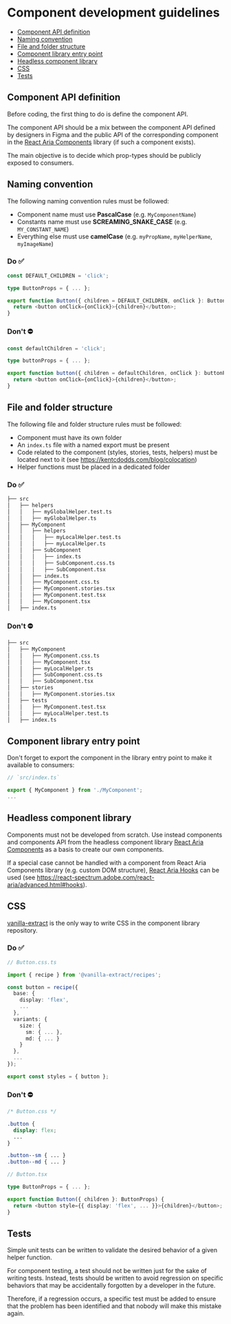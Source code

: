 # Component development guidelines

- [Component API definition](#component-api-definition)
- [Naming convention](#naming-convention)
- [File and folder structure](#file-and-folder-structure)
- [Component library entry point](#component-library-entry-point)
- [Headless component library](#headless-component-library)
- [CSS](#css)
- [Tests](#tests)

<a name="component-api-definition"></a>

## Component API definition

Before coding, the first thing to do is define the component API.

The component API should be a mix between the component API defined by designers in Figma and the public API of the corresponding component in the [React Aria Components](https://react-spectrum.adobe.com/react-aria/components.html) library (if such a component exists).

The main objective is to decide which prop-types should be publicly exposed to consumers.

<a name="naming-convention"></a>

## Naming convention

The following naming convention rules must be followed:

- Component name must use **PascalCase** (e.g. `MyComponentName`)
- Constants name must use **SCREAMING_SNAKE_CASE** (e.g. `MY_CONSTANT_NAME`)
- Everything else must use **camelCase** (e.g. `myPropName`, `myHelperName`, `myImageName`)

### Do ✅

```ts
const DEFAULT_CHILDREN = 'click';

type ButtonProps = { ... };

export function Button({ children = DEFAULT_CHILDREN, onClick }: ButtonProps) {
  return <button onClick={onClick}>{children}</button>;
}
```

### Don't ⛔

```ts
const defaultChildren = 'click';

type buttonProps = { ... };

export function button({ children = defaultChildren, onClick }: buttonProps) {
  return <button onClick={onClick}>{children}</button>;
}
```

<a name="file-and-folder-structure"></a>

## File and folder structure

The following file and folder structure rules must be followed:

- Component must have its own folder
- An `index.ts` file with a named export must be present
- Code related to the component (styles, stories, tests, helpers) must be located next to it (see https://kentcdodds.com/blog/colocation)
- Helper functions must be placed in a dedicated folder

### Do ✅

```bash
├── src
│   ├── helpers
│   │   ├── myGlobalHelper.test.ts
│   │   ├── myGlobalHelper.ts
│   ├── MyComponent
│   │   ├── helpers
│   │   │   ├── myLocalHelper.test.ts
│   │   │   ├── myLocalHelper.ts
│   │   ├── SubComponent
│   │   │   ├── index.ts
│   │   │   ├── SubComponent.css.ts
│   │   │   ├── SubComponent.tsx
│   │   ├── index.ts
│   │   ├── MyComponent.css.ts
│   │   ├── MyComponent.stories.tsx
│   │   ├── MyComponent.test.tsx
│   │   ├── MyComponent.tsx
│   ├── index.ts
```

### Don't ⛔

```bash
├── src
│   ├── MyComponent
│   │   ├── MyComponent.css.ts
│   │   ├── MyComponent.tsx
│   │   ├── myLocalHelper.ts
│   │   ├── SubComponent.css.ts
│   │   ├── SubComponent.tsx
│   ├── stories
│   │   ├── MyComponent.stories.tsx
│   ├── tests
│   │   ├── MyComponent.test.tsx
│   │   ├── myLocalHelper.test.ts
│   ├── index.ts
```

<a name="component-library-entry-point"></a>

## Component library entry point

Don't forget to export the component in the library entry point to make it available to consumers:

```ts
// `src/index.ts`

export { MyComponent } from './MyComponent';
...
```

<a name="headless-component-library"></a>

## Headless component library

Components must not be developed from scratch. Use instead components and components API from the headless component library [React Aria Components](https://react-spectrum.adobe.com/react-aria/components.html) as a basis to create our own components.

If a special case cannot be handled with a component from React Aria Components library (e.g. custom DOM structure), [React Aria Hooks](https://react-spectrum.adobe.com/react-aria/hooks.html) can be used (see https://react-spectrum.adobe.com/react-aria/advanced.html#hooks).

<a name="css"></a>

## CSS

[vanilla-extract](https://vanilla-extract.style/) is the only way to write CSS in the component library repository.

### Do ✅

```ts
// Button.css.ts

import { recipe } from '@vanilla-extract/recipes';

const button = recipe({
  base: {
    display: 'flex',
    ...
  },
  variants: {
    size: {
      sm: { ... },
      md: { ... }
    }
  },
  ...
});

export const styles = { button };
```

### Don't ⛔

```css
/* Button.css */

.button {
  display: flex;
  ...
}

.button--sm { ... }
.button--md { ... }
```

```ts
// Button.tsx

type ButtonProps = { ... };

export function Button({ children }: ButtonProps) {
  return <button style={{ display: 'flex', ... }}>{children}</button>;
}
```

<a name="tests"></a>

## Tests

Simple unit tests can be written to validate the desired behavior of a given helper function.

For component testing, a test should not be written just for the sake of writing tests.
Instead, tests should be written to avoid regression on specific behaviors that may be accidentally forgotten by a developer in the future.

Therefore, if a regression occurs, a specific test must be added to ensure that the problem has been identified and that nobody will make this mistake again.
